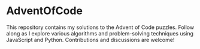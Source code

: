 # AdventOfCode
This repository contains my solutions to the Advent of Code puzzles. Follow along as I explore various algorithms and problem-solving techniques using JavaScript and Python. Contributions and discussions are welcome!

